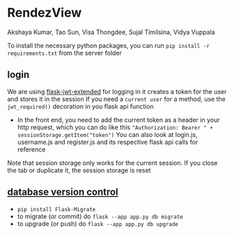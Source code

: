 # RendezView
Akshaya Kumar, Tao Sun, Visa Thongdee, Sujal Timilsina, Vidya Vuppala 

To install the necessary python packages, you can run 
`pip install -r requirements.txt` from the server folder

## login
We are using [flask-jwt-extended](https://flask-jwt-extended.readthedocs.io/en/stable/basic_usage.html) for logging in
it creates a token for the user and stores it in the session
If you need a `current user` for a method, use the `jwt_required()` decoration in you flask api function
- In the front end, you need to add the current token as a header in your http request, which you can do like this
  `"Authorization: Bearer " + sessionStorage.getItem("token")`
You can also look at login.js, username.js and register.js and its respective flask api calls for reference

Note that session storage only works for the current session. If you close the tab or duplicate it, the session storage is reset 

## [database version control](https://flask-migrate.readthedocs.io/en/latest/)
- ` pip install Flask-Migrate `
- to migrate (or commit) do 
`flask --app app.py db migrate`
- to upgrade (or push) do
`flask --app app.py db upgrade` 

